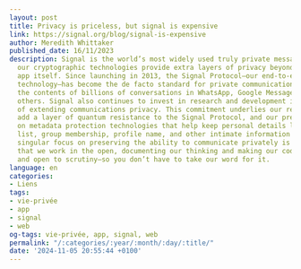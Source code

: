 ```yaml
---
layout: post
title: Privacy is priceless, but signal is expensive
link: https://signal.org/blog/signal-is-expensive
author: Meredith Whittaker
published_date: 16/11/2023
description: Signal is the world’s most widely used truly private messaging app, and
  our cryptographic technologies provide extra layers of privacy beyond the Signal
  app itself. Since launching in 2013, the Signal Protocol—our end-to-end encryption
  technology—has become the de facto standard for private communication, protecting
  the contents of billions of conversations in WhatsApp, Google Messages, and many
  others. Signal also continues to invest in research and development in the pursuit
  of extending communications privacy. This commitment underlies our recent work to
  add a layer of quantum resistance to the Signal Protocol, and our previous work
  on metadata protection technologies that help keep personal details like your contact
  list, group membership, profile name, and other intimate information secure. This
  singular focus on preserving the ability to communicate privately is one reason
  that we work in the open, documenting our thinking and making our code open source
  and open to scrutiny—so you don’t have to take our word for it.
language: en
categories:
- Liens
tags:
- vie-privée
- app
- signal
- web
og-tags: vie-privée, app, signal, web
permalink: "/:categories/:year/:month/:day/:title/"
date: '2024-11-05 20:55:44 +0100'
---
```

